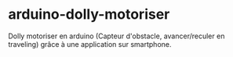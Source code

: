 # arduino-dolly-motoriser
Dolly motoriser en arduino (Capteur d'obstacle, avancer/reculer en traveling) grâce à une application sur smartphone.
